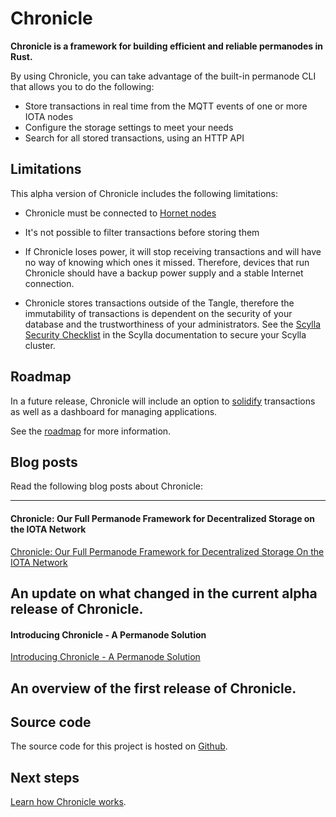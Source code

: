 # Chronicle

**Chronicle is a framework for building efficient and reliable permanodes in Rust.**

By using Chronicle, you can take advantage of the built-in permanode CLI that allows you to do the following:

- Store transactions in real time from the MQTT events of one or more IOTA nodes
- Configure the storage settings to meet your needs
- Search for all stored transactions, using an HTTP API

## Limitations

This alpha version of Chronicle includes the following limitations:

- Chronicle must be connected to [Hornet nodes](root://hornet/1.1/overview.md)

- It's not possible to filter transactions before storing them

- If Chronicle loses power, it will stop receiving transactions and will have no way of knowing which ones it missed. Therefore, devices that run Chronicle should have a backup power supply and a stable Internet connection.

- Chronicle stores transactions outside of the Tangle, therefore the immutability of transactions is dependent on the security of your database and the trustworthiness of your administrators. See the [Scylla Security Checklist](https://docs.scylladb.com/operating-scylla/security/security_checklist/) in the Scylla documentation to secure your Scylla cluster.

## Roadmap

In a future release, Chronicle will include an option to [solidify](root://getting-started/1.1/references/glossary.md#solidify) transactions as well as a dashboard for managing applications.

See the [roadmap](https://roadmap.iota.org/permanode) for more information.

## Blog posts

Read the following blog posts about Chronicle:

---------------
#### **Chronicle: Our Full Permanode Framework for Decentralized Storage on the IOTA Network** ####
[Chronicle: Our Full Permanode Framework for Decentralized Storage On the IOTA Network](https://blog.iota.org/chronicle-our-full-permanode-framework-for-decentralized-storage-on-the-iota-network-18cf5062a016)

An update on what changed in the current alpha release of Chronicle.
---

#### **Introducing Chronicle - A Permanode Solution** ####
[Introducing Chronicle - A Permanode Solution](https://blog.iota.org/introducing-chronicle-a-permanode-solution-8e506a2e0813)

An overview of the first release of Chronicle.
---------------

## Source code

The source code for this project is hosted on [Github](https://github.com/iotaledger/chronicle.rs).

## Next steps

[Learn how Chronicle works](how-it-works.md).